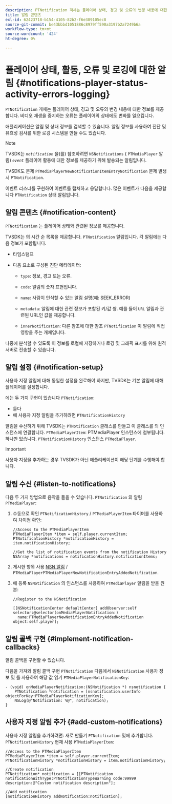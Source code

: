```yaml
---
description: PTNotification 객체는 플레이어 상태, 경고 및 오류의 변경 내용에 대한 정보를 제공합니다. 비디오 재생을 중지하는 오류는 플레이어의 상태에도 변화를 일으킵니다.
title: 알림 콘텐츠
exl-id: 62423718-b154-4105-82b2-f6e389105ec8
source-git-commit: be43bbbd1051886c8979ff590a3197b2a7249b6a
workflow-type: tm+mt
source-wordcount: '424'
ht-degree: 0%

---
```


# 플레이어 상태, 활동, 오류 및 로깅에 대한 알림 {#notifications-player-status-activity-errors-logging}

`PTNotification` 개체는 플레이어 상태, 경고 및 오류의 변경 내용에 대한 정보를 제공합니다. 비디오 재생을 중지하는 오류는 플레이어의 상태에도 변화를 일으킵니다.

애플리케이션은 알림 및 상태 정보를 검색할 수 있습니다. 알림 정보를 사용하여 진단 및 유효성 검사를 위한 로깅 시스템을 만들 수도 있습니다.

>[!NOTE]
>
>TVSDK는 *`notification`* 을(를) 참조하려면 `NSNotifications` ( `PTMediaPlayer` 알림) *`event`* 플레이어 활동에 대한 정보를 제공하기 위해 발송되는 알림입니다.

TVSDK도 문제 `PTMediaPlayerNewNotificationItemEntryNotification` 문제 발생 시 `PTNotification`.

이벤트 리스너를 구현하여 이벤트를 캡처하고 응답합니다. 많은 이벤트가 다음을 제공합니다 `PTNotification` 상태 알림입니다.

## 알림 콘텐츠 {#notification-content}

`PTNotification` 는 플레이어 상태와 관련된 정보를 제공합니다.

TVSDK는 의 시간 순 목록을 제공합니다. `PTNotification` 알림입니다. 각 알림에는 다음 정보가 포함됩니다.

* 타임스탬프
* 다음 요소로 구성된 진단 메타데이터:

   * `type`: 정보, 경고 또는 오류.
   * `code`: 알림의 숫자 표현입니다.
   * `name`: 사람이 인식할 수 있는 알림 설명(예: SEEK_ERROR)
   * `metadata`: 알림에 대한 관련 정보가 포함된 키/값 쌍. 예를 들어 `URL` 알림과 관련된 URL인 값을 제공합니다.

   * `innerNotification`: 다른 참조에 대한 참조 `PTNotification` 이 알림에 직접 영향을 주는 개체입니다.

나중에 분석할 수 있도록 이 정보를 로컬에 저장하거나 로깅 및 그래픽 표시를 위해 원격 서버로 전송할 수 있습니다.

## 알림 설정 {#notification-setup}

사용자 지정 알림에 대해 동일한 설정을 완료해야 하지만, TVSDK는 기본 알림에 대해 플레이어를 설정합니다.

에는 두 가지 구현이 있습니다 `PTNotification`:

* 듣다
* 에 사용자 지정 알림을 추가하려면 `PTNotificationHistory`

알림을 수신하기 위해 TVSDK는 `PTNotification` 클래스를 만들고 이 클래스를 의 인스턴스에 연결합니다. `PTMediaPlayerItem`: PTMediaPlayer 인스턴스에 첨부됩니다. 하나만 있습니다. `PTNotificationHistory` 인스턴스 `PTMediaPlayer`.

>[!IMPORTANT]
>
>사용자 지정을 추가하는 경우 TVSDK가 아닌 애플리케이션이 해당 단계를 수행해야 합니다.

## 알림 수신 {#listen-to-notifications}

다음 두 가지 방법으로 음악을 들을 수 있습니다. `PTNotification` 의 알림 `PTMediaPlayer`:

1. 수동으로 확인 `PTNotificationHistory` / `PTMediaPlayerItem` 타이머를 사용하여 차이점 확인:

   ```
   //Access to the PTMediaPlayerItem  
   PTMediaPlayerItem *item = self.player.currentItem; 
   PTNotificationHistory *notificationHistory = item.notificationHistory; 
   
   //Get the list of notification events from the notification History  
   NSArray *notifications = notificationHistory.notificationItems;
   ```

1. 게시한 항목 사용 [NSN 알림](https://developer.apple.com/library/mac/%23documentation/Cocoa/Reference/Foundation/Classes/NSNotification_Class/Reference/Reference.html) / `PTMediaPlayerPTMediaPlayerNewNotificationEntryAddedNotification`.
1. 에 등록 `NSNotification` 의 인스턴스를 사용하여 `PTMediaPlayer` 알림을 받을 원본:

   ```
   //Register to the NSNotification 
   
   [[NSNotificationCenter defaultCenter] addObserver:self selector:@selector(onMediaPlayerNotification:)  
     name:PTMediaPlayerNewNotificationEntryAddedNotification object:self.player];
   ```

## 알림 콜백 구현 {#implement-notification-callbacks}

알림 콜백을 구현할 수 있습니다.

다음을 가져와 알림 콜백 구현 `PTNotification` 다음에서 `NSNotification` 사용자 정보 및 를 사용하여 해당 값 읽기 `PTMediaPlayerNotificationKey`:

```
- (void) onMediaPlayerNotification:(NSNotification *) nsnotification { 
    PTNotification *notification = [nsnotification.userInfo objectForKey:PTMediaPlayerNotificationKey]; 
    NSLog(@"Notification: %@", notification); 
}
```

## 사용자 지정 알림 추가 {#add-custom-notifications}

사용자 지정 알림을 추가하려면: 새로 만들기 `PTNotification` 및에 추가합니다. `PTNotificationHistory` 현재 사용 `PTMediaPlayerItem`:

```
//Access to the PTMediaPlayerItem  
PTMediaPlayerItem *item = self.player.currentItem; 
PTNotificationHistory *notificationHistory = item.notificationHistory; 
 
//Create notification 
PTNotification* notification = [[PTNotification notificationWithType:PTNotificationTypeWarning code:99999 description:@"Custom notification description"]; 
 
//Add notification 
[notificationHistory addNotification:notification];
```
